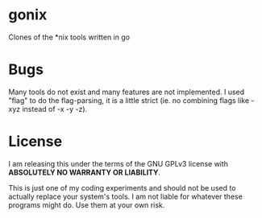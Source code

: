 # gonix
Clones of the *nix tools written in go

# Bugs
Many tools do not exist and many features are not implemented.
I used "flag" to do the flag-parsing, it is a little strict (ie. no combining flags like -xyz instead of -x -y -z).

# License
I am releasing this under the terms of the GNU GPLv3 license with **ABSOLUTELY NO WARRANTY OR LIABILITY**.

This is just one of my coding experiments and should not be used to actually replace your system's tools.
I am not liable for whatever these programs might do. Use them at your own risk.
